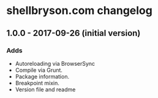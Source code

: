 # shellbryson.com changelog

## 1.0.0 - 2017-09-26 (initial version)

### Adds

- Autoreloading via BrowserSync
- Compile via Grunt.
- Package information.
- Breakpoint mixin.
- Version file and readme
